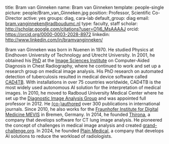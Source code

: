 title: Bram van Ginneken
name: Bram van Ginneken
template: people-single
picture: people/Bram_van_Ginneken.jpg
position: Professor, Scientific Co-Director
active: yes
groups: diag, cara-lab
default_group: diag
email: bram.vanginneken@radboudumc.nl
type: faculty, staff
scholar: http://scholar.google.com/citations?user=O1j6_MsAAAAJ
orcid: https://orcid.org/0000-0003-2028-8972
linkedin: http://www.linkedin.com/in/bramvanginneken/

Bram van Ginneken was born in Nuenen in 1970. He studied Physics at Eindhoven University of Technology and Utrecht University. In 2001, he obtained his [PhD](/publications/ginn01a) at the [Image Sciences Institute](https://www.isi.uu.nl/) on Computer-Aided Diagnosis in Chest Radiography, where he continued to work and set up a research group on medical image analysis. His PhD research on automated detection of tuberculosis resulted in medical device software called [CAD4TB](https://www.delft.care/cad4tb/). With installations in over 75 countries worldwide, CAD4TB is the most widely used autonomous AI solution for the interpretation of medical images. In 2010, he moved to Radboud University Medical Center where he set up the [Diagnostic Image Analysis Group](https://www.diagnijmegen.nl/) and was appointed full professor in 2012. He [(co-)authored](https://www.diagnijmegen.nl/publications/bram-van-ginneken/) over 300 publications in international journals. Since 2010, he also works for the [Fraunhofer Institute for Digital Medicine MEVIS](https://www.mevis.fraunhofer.de/) in Bremen, Germany. In 2014, he founded [Thirona](https://thirona.eu/), a company that develops software for CT lung image analysis. He pioneered the concept of challenges in medical image analysis and created [grand-challenge.org](https://grand-challenge.org/). In 2024, he founded [Plain Medical](https://plain-medical.com), a company that develops AI solutions to reduce the workload of radiologists.
